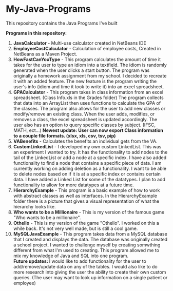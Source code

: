 # My-Java-Programs
This repository contains the Java Programs I've built

<b>Programs in this repository:</b>
<ol>
<li><b>JavaCalculator</b> - Multi-use calculator created in NetBeans IDE</li>
<li><b>EmployeeCostCalculator</b> - Calculation of employee costs, Created in NetBeans as a Maven Project.</li>
<li><b>HowFastCanYouType</b> - This program calculates the amount of time it takes for the user to type an idiom into a textfield. The idiom is randomly generated when the user clicks a start button. The program was originally a homework assignment from my school. I decided to recreate it with an added feature. The new feature is the program writing the user's info (idiom and time it took to write it) into an excel spreadsheet.</li>
<li><b>GPACalculator</b> - This program takes in class information from an excel spreadsheet. (Class Info.xls in the Grades folder) The program collects that data into an ArrayList then uses functions to calculate the GPA of the classes. The program also allows for the user to add new classes or modify/remove an existing class. When the user adds, modifies, or removes a class, the excel spreadsheet is updated accordingly. The user also has an option to query specific classes by subject. (IFSC, MATH, ect...) <b>Newest update: User can now export Class information to a couple file formats. (xlsx, xls, csv, tsv, pip)</b><br>
  <li><b>VABenefits</b> - Calculates the benefits an individual gets from the VA.</li>
  <li><b>CustomLinkedList</b> - I developed my own custom LinkedList. This was an experiment I wanted to try. It has the functionality to add nodes to the tail of the LinkedList or add a node at a specific index. I have also added functionality to find a node that contains a specific piece of data. I am currently working on adding deletion as a functionality. I want to be able to delete nodes based on if it is at a specific index or contains certain data. I have added a Linked List for some of the datatypes. I plan to add functionality to allow for more datatypes at a future time.</li>
  <li><b>HierarchyExample</b> - This program is a basic example of how to work with abstract classes as well as interfaces. In the HierarchyExample folder there is a picture that gives a visual representation of what the hierarchy looks like.</li>
  <li><b>Who wants to be a Millionaire</b> - This is my version of the famous game "Who wants to be a millionaire".</li>
  <li><b>Othello</b> - This is my version of the game "Othello". I worked on this a while back. It's not very well made, but is still a cool game.</li>
  <li><b>MySQLJavaExample</b> - This program takes data from a MySQL database that I created and displays the data. The database was originally created a school project. I wanted to challenge myself by creating somwthing different from what I'm used to creating. This program allowed me to mix my knowledge of Java and SQL into one program.<br>
    <b>Future updates: </b>I would like to add functionality for the user to add/remove/update data on any of the tables. I would also like to do more research into giving the user the ability to create their own custom queries. (The user may want to look up information on a single patient or employee)</li>
</ol>
